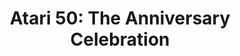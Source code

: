 ---
title: 'Atari 50: The Anniversary Celebration'
tags:
  - game
  - platform_switch
  - genre_compilation
digital: false
physical: true
guide: false
pending: false
posted: 2022-12-14
permalink: false
---